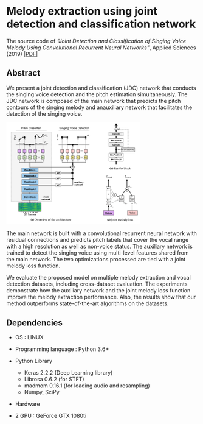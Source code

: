 # Melody extraction using joint detection and classification network
The source code of *"Joint Detection and Classification of Singing Voice Melody Using Convolutional Recurrent Neural Networks"*, Applied Sciences (2019) |<a href = "https://www.mdpi.com/2076-3417/9/7/1324" target="_blank">PDF</a>|


## Abstract

We present a joint detection and classification (JDC) network that conducts the singing voice detection and the pitch estimation simultaneously. The JDC network is composed of the main network that predicts the pitch contours of the singing melody and anauxiliary network that facilitates the detection of the singing voice. 

<img src="./img/diagram.png" width="70%">

The main network is built with a convolutional recurrent neural network with residual connections and predicts pitch labels that cover the vocal range with a high resolution as well as non-voice status. 
The auxiliary network is trained to detect the singing voice using multi-level features shared from the main network. The two optimizations processed are tied with a joint melody loss function. 

We evaluate the proposed model on multiple melody extraction and vocal detection datasets, including cross-dataset evaluation. 
The experiments demonstrate how the auxiliary network and the joint melody loss function improve the melody extraction performance. Also, the results show that our method outperforms state-of-the-art algorithms on the datasets.


## Dependencies

- OS : LINUX 

- Programming language : Python 3.6+

- Python Library 
  - Keras 2.2.2 (Deep Learning library)
  - Librosa 0.6.2 (for STFT)  
  - madmom 0.16.1 (for loading audio and resampling)
  - Numpy, SciPy

-  Hardware
  -  2 GPU : GeForce GTX 1080ti
  
